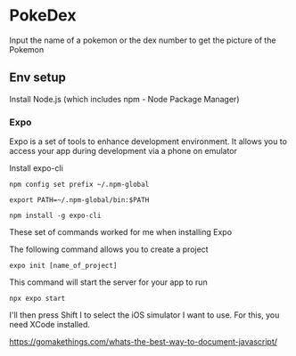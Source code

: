 # PokeDex

Input the name of a pokemon or the dex number to get the picture of the Pokemon

## Env setup

Install Node.js (which includes npm - Node Package Manager)

### Expo

Expo is a set of tools to enhance development environment. It allows you to access your app during development via a phone on emulator

Install expo-cli

```
npm config set prefix ~/.npm-global

export PATH=~/.npm-global/bin:$PATH

npm install -g expo-cli
```

These set of commands worked for me when installing Expo

The following command allows you to create a project

```
expo init [name_of_project]
```

This command will start the server for your app to run

```
npx expo start
```

I'll then press Shift I to select the iOS simulator I want to use. For this, you need XCode installed.

https://gomakethings.com/whats-the-best-way-to-document-javascript/
